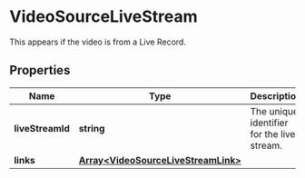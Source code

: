 
# VideoSourceLiveStream

This appears if the video is from a Live Record.
## Properties

Name | Type | Description | Notes
------------ | ------------- | ------------- | -------------
**liveStreamId** | **string** | The unique identifier for the live stream. |  [optional]
**links** | [**Array&lt;VideoSourceLiveStreamLink&gt;**](VideoSourceLiveStreamLink.md) |  |  [optional]


